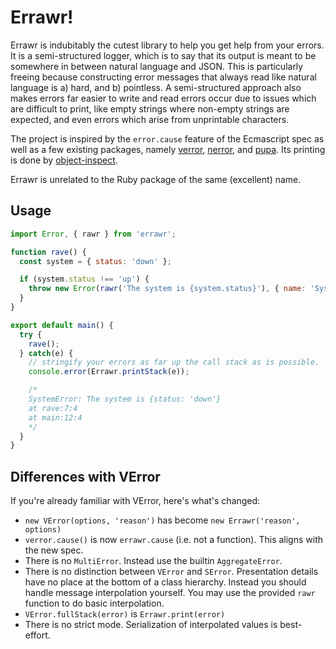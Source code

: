 # Errawr!

Errawr is indubitably the cutest library to help you get help from your errors. It is a semi-structured logger, which is to say that its output is meant to be somewhere in between natural language and JSON. This is particularly freeing because constructing error messages that always read like natural language is a) hard, and b) pointless. A semi-structured approach also makes errors far easier to write and read errors occur due to issues which are difficult to print, like empty strings where non-empty strings are expected, and even errors which arise from unprintable characters.

The project is inspired by the `error.cause` feature of the Ecmascript spec as well as a few existing packages, namely [verror](https://www.npmjs.com/package/verror), [nerror](https://www.npmjs.com/package/nerror), and [pupa](https://www.npmjs.com/package/pupa). Its printing is done by [object-inspect](https://www.npmjs.com/package/object-inspect).

Errawr is unrelated to the Ruby package of the same (excellent) name.

## Usage

<!-- prettier-ignore -->
```js
import Error, { rawr } from 'errawr';

function rave() {
  const system = { status: 'down' };

  if (system.status !== 'up') {
    throw new Error(rawr('The system is {system.status}'), { name: 'SystemError', info: { system } });
  }
}

export default main() {
  try {
    rave();
  } catch(e) {
    // stringify your errors as far up the call stack as is possible.
    console.error(Errawr.printStack(e));

    /*
    SystemError: The system is {status: 'down'}
    at rave:7:4
    at main:12:4
    */
  }
}
```

## Differences with VError

If you're already familiar with VError, here's what's changed:

- `new VError(options, 'reason')` has become `new Errawr('reason', options)`
- `verror.cause()` is now `errawr.cause` (i.e. not a function). This aligns with the new spec.
- There is no `MultiError`. Instead use the builtin `AggregateError`.
- There is no distinction between `VError` and `SError`. Presentation details have no place at the bottom of a class hierarchy. Instead you should handle message interpolation yourself. You may use the provided `rawr` function to do basic interpolation.
- `VError.fullStack(error)` is `Errawr.print(error)`
- There is no strict mode. Serialization of interpolated values is best-effort.
